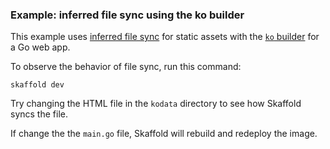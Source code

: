 ### Example: inferred file sync using the ko builder

This example uses
[inferred file sync](https://skaffold.dev/docs/pipeline-stages/filesync/#inferred-sync-mode)
for static assets with the
[`ko` builder](https://skaffold.dev/docs/pipeline-stages/builders/ko/)
for a Go web app.

To observe the behavior of file sync, run this command:

```shell
skaffold dev
```

Try changing the HTML file in the `kodata` directory to see how Skaffold
syncs the file.

If change the the `main.go` file, Skaffold will rebuild and redeploy the image.
